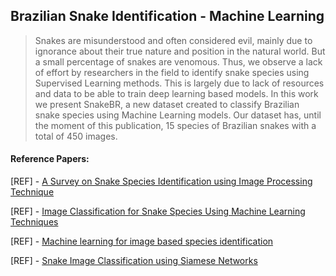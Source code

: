 ## Brazilian Snake Identification - Machine Learning

> Snakes are misunderstood and often considered evil, mainly due to ignorance about their true nature and position in the natural world. But a small percentage of snakes are venomous. Thus, we observe a lack of effort by researchers in the field to identify snake species using Supervised Learning methods. This is largely due to lack of resources and data to be able to train deep learning based models. In this work we present SnakeBR, a new dataset created to classify Brazilian snake species using Machine Learning models. Our dataset has, until the moment of this publication, 15 species of Brazilian snakes with a total of 450 images.

#### Reference Papers:

[REF] - [A Survey on Snake Species Identification using Image Processing Technique](https://www.researchgate.net/publication/328988208_A_Survey_on_Snake_Species_Identification_using_Image_Processing_Technique)

[REF] - [Image Classification for Snake Species Using Machine Learning Techniques](https://www.researchgate.net/publication/309338913_Image_Classification_for_Snake_Species_Using_Machine_Learning_Techniques)

[REF] - [Machine learning for image based species identification](https://besjournals.onlinelibrary.wiley.com/doi/full/10.1111/2041-210X.13075)

[REF] - [Snake Image Classification using Siamese Networks](https://www.researchgate.net/publication/334816137_Snake_Image_Classification_using_Siamese_Networks)
